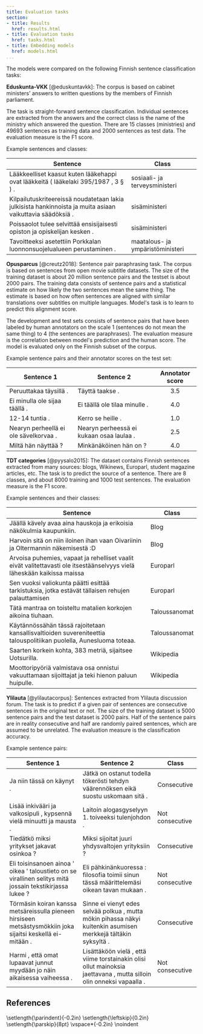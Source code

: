 ```yaml
---
title: Evaluation tasks
section:
- title: Results
  href: results.html
- title: Evaluation tasks
  href: tasks.html
- title: Embedding models
  href: models.html
...
```


The models were compared on the following Finnish sentence
classification tasks:

**Eduskunta-VKK** [@eduskuntavkk]: The corpus is based on cabinet
ministers' answers to written questions by the members of Finnish
parliament.

The task is straight-forward sentence classification. Individual
sentences are extracted from the answers and the correct class is the
name of the ministry which answered the question. There are 15 classes
(ministries) and 49693 sentences as training data and 2000 sentences
as test data. The evaluation measure is the F1 score.

Example sentences and classes:

| Sentence | Class |
| -------- | ----- |
| Lääkkeelliset kaasut kuten lääkehappi ovat lääkkeitä ( lääkelaki 395/1987 , 3 § ) . | sosiaali- ja terveysministeri |
| Kilpailutuskriteereissä noudatetaan lakia julkisista hankinnoista ja muita asiaan vaikuttavia säädöksiä . | sisäministeri |
| Poissaolot tulee selvittää ensisijaisesti opiston ja opiskelijan kesken . | sisäministeri |
| Tavoitteeksi asetettiin Porkkalan luonnonsuojelualueen perustaminen . | maatalous- ja ympäristöministeri |

**Opusparcus** [@creutz2018]: Sentence pair paraphrasing task. The
corpus is based on sentences from open movie subtitle datasets. The
size of the training dataset is about 20 million sentence pairs and
the testset is about 2000 pairs. The training data consists of
sentence pairs and a statistical estimate on how likely the two
sentences mean the same thing. The estimate is based on how often
sentences are aligned with similar translations over subtitles on
multiple languages. Model's task is to learn to predict this alignment
score.

The development and test sets consists of sentence pairs that have
been labeled by human annotators on the scale 1 (sentences do not mean
the same thing) to 4 (the sentences are paraphrases). The evaluation
measure is the correlation between model's prediction and the human
score. The model is evaluated only on the Finnish subset of the
corpus.

Example sentence pairs and their annotator scores on the test set:

| Sentence 1                            | Sentence 2                               | Annotator score |
| ------------------------------------- | ---------------------------------------- | :-------------: |
| Peruuttakaa täysillä .                | Täyttä taakse .                          | 3.5             |
| Ei minulla ole sijaa täällä .         | Ei täällä ole tilaa minulle .            | 4.0             |
| 12-14 tuntia .                        | Kerro se heille .                        | 1.0             |
| Nearyn perheellä ei ole sävelkorvaa . | Nearyn perheessä ei kukaan osaa laulaa . | 2.5             |
| Miltä hän näyttää ?                   | Minkänäköinen hän on ?                   | 4.0             |

**TDT categories** [@pyysalo2015]: The dataset contains Finnish
sentences extracted from many sources: blogs, Wikinews, Europarl,
student magazine articles, etc. The task is to predict the source of a
sentence. There are 8 classes, and about 8000 training and 1000 test
sentences. The evaluation measure is the F1 score.

Example sentences and their classes:

| Sentence | Class |
| -------- | ----- |
| Jäällä kävely avaa aina hauskoja ja erikoisia näkökulmia kaupunkiin. | Blog |
| Harvoin sitä on niin iloinen ihan vaan Oivariinin ja Oltermannin näkemisestä :D | Blog |
| Arvoisa puhemies, vapaat ja rehelliset vaalit eivät valitettavasti ole itsestäänselvyys vielä läheskään kaikissa maissa | Europarl |
| Sen vuoksi valiokunta päätti esittää tarkistuksia, jotka estävät tällaisen rehujen palauttamisen | Europarl |
| Tätä mantraa on toisteltu matalien korkojen aikoina tiuhaan. | Taloussanomat |
| Käytännössähän tässä rajoitetaan kansallisvaltioiden suvereniteettia talouspolitiikan puolella, Aunesluoma toteaa. | Taloussanomat |
| Saarten korkein kohta, 383 metriä, sijaitsee Uotsurilla. | Wikipedia |
| Moottoripyöriä valmistava osa onnistui vakuuttamaan sijoittajat ja teki hienon paluun huipulle. | Wikipedia |

**Ylilauta** [@ylilautacorpus]: Sentences extracted from Ylilauta
discussion forum. The task is to predict if a given pair of sentences
are consecutive sentences in the original text or not. The size of the
training dataset is 5000 sentence pairs and the test dataset is 2000
pairs. Half of the sentence pairs are in reality consecutive and half
are randomly paired sentences, which are assumed to be unrelated. The
evaluation measure is the classification accuracy.

Example sentence pairs:

| Sentence 1 | Sentence 2 | Class |
| ---------- | ---------- | ----- |
| Ja niin tässä on käynyt . | Jätkä on ostanut todella tökerösti tehdyn väärennöksen eikä suostu uskomaan sitä . | Consecutive |
| Lisää inkivääri ja valkosipuli , kypsennä vielä minuutti ja mausta . | Laitoin alogasgyselyyn 1. toiveeksi tulenjohdon . | Not consecutive |
| Tiedätkö miksi yritykset jakavat osinkoa ? | Miksi sijoitat juuri yhdysvaltojen yrityksiin ? | Consecutive |
| Eli toisinsanoen ainoa ' oikea ' taloustieto on se virallinen selitys mitä jossain tekstikirjassa lukee ? | Eli pähkinänkuoressa : filosofia toimii sinun tässä määrittelemäsi oikean tavan mukaan . | Not consecutive |
| Törmäsin koiran kanssa metsäreissulla pieneen hirsiseen metsästysmökkiin joka sijaitsi keskellä ei-mitään . | Sinne ei vienyt edes selvää polkua , mutta mökin pihassa näkyi kuitenkin asumisen merkkejä tältäkin syksyltä . | Consecutive |
| Harmi , että omat lupaavat junnut myydään jo näin aikaisessa vaiheessa . | Lisättäköön vielä , että viime torstainakin olisi ollut mainoksia jaettavana , mutta silloin olin onneksi vapaalla . | Not consecutive |

## References
\setlength{\parindent}{-0.2in}
\setlength{\leftskip}{0.2in}
\setlength{\parskip}{8pt}
\vspace*{-0.2in}
\noindent
